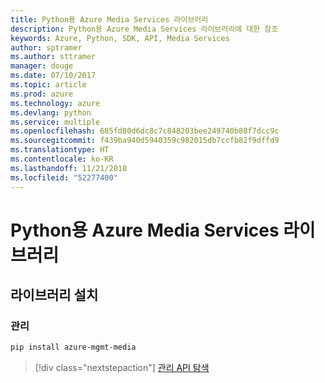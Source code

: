 ```yaml
---
title: Python용 Azure Media Services 라이브러리
description: Python용 Azure Media Services 라이브러리에 대한 참조
keywords: Azure, Python, SDK, API, Media Services
author: sptramer
ms.author: sttramer
manager: douge
ms.date: 07/10/2017
ms.topic: article
ms.prod: azure
ms.technology: azure
ms.devlang: python
ms.service: multiple
ms.openlocfilehash: 685fd80d6dc8c7c848203bee249740b88f7dcc9c
ms.sourcegitcommit: f439ba940d5940359c982015db7ccfb82f9dffd9
ms.translationtype: HT
ms.contentlocale: ko-KR
ms.lasthandoff: 11/21/2018
ms.locfileid: "52277400"
---
```

# <a name="azure-media-services-libraries-for-python"></a>Python용 Azure Media Services 라이브러리

## <a name="install-the-libraries"></a>라이브러리 설치


### <a name="management"></a>관리

```bash
pip install azure-mgmt-media
```
> [!div class="nextstepaction"]
> [관리 API 탐색](/python/api/overview/azure/mediaservices/management)
